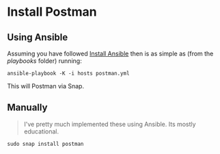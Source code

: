 # Install Postman

## Using Ansible

Assuming you have followed [Install Ansible](install-ansible.md) then is as simple as (from the _playbooks_ folder) running:

```shell
ansible-playbook -K -i hosts postman.yml
```

This will Postman via Snap.

## Manually

> I've pretty much implemented these using Ansible. Its mostly educational.

```shell
sudo snap install postman
```
